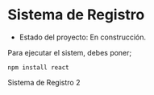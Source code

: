 <h1> Sistema de Registro</h1>

- Estado del proyecto: En construcción.

Para ejecutar el sistem, debes poner;

```npm install react```

Sistema de Registro 2
